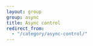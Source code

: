 ```yaml
---
layout: group
group: async
title: Async control
redirect_from:
  - "/category/async-control/"
---
```

